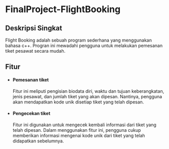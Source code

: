# FinalProject-FlightBooking

## Deskripsi Singkat
Flight Booking adalah sebuah program sederhana yang menggunakan bahasa c++. Progran ini mewadahi pengguna untuk melakukan pemesanan tiket pesawat secara mudah. 

## Fitur
- #### Pemesanan tiket
  Fitur ini meliputi pengisian biodata diri, waktu dan tujuan keberangkatan, jenis pesawat, dan jumlah tiket yang akan dipesan. Nantinya, pengguna akan mendapatkan kode unik disetiap tiket yang telah dipesan. 
- #### Pengecekan tiket
  Fitur ini digunakan untuk mengecek kembali informasi dari tiket yang telah dipesan. Dalam menggunakan fitur ini, pengguna cukup memberikan informasi mengenai kode unik dari tiket yang telah didapatkan sebelumnya.

